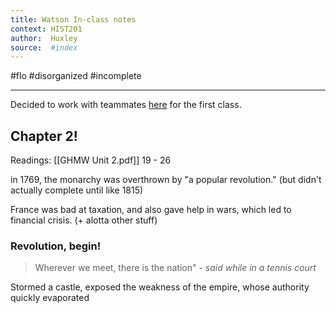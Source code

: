 ```yaml
---
title: Watson In-class notes
context: HIST201
author:  Huxley 
source:  #index
---
```


#flo 
#disorganized #incomplete

---


Decided to work with teammates [here](https://docs.google.com/document/d/1tqvXVKwNXCITjnJToQ9exLmHjr7A9zZt944uihn8YOM/) for the first class. 



## Chapter 2!

Readings:  [[GHMW Unit 2.pdf]] 19 - 26

in 1769, the monarchy was overthrown by "a popular revolution." (but didn't actually complete until like 1815)

France was bad at taxation, and also gave help in wars, which led to financial crisis. (+ alotta other stuff) 

### Revolution, begin!

> Wherever we meet, there is the nation" - *said while in a tennis court* 

Stormed a castle, exposed the weakness of the empire, whose authority quickly evaporated 

## 





































